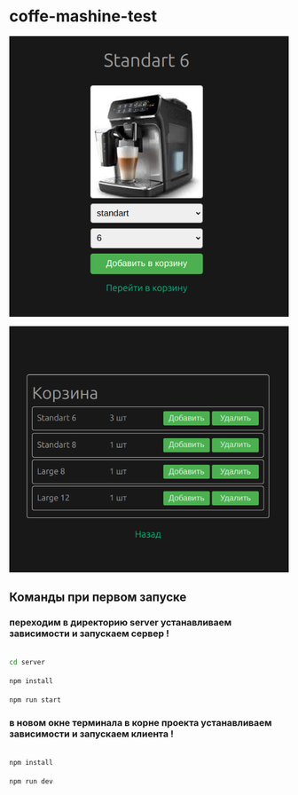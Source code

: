 # coffe-mashine-test

![Пример скриншота](src/assets/mashine-img/screen_1.png)

![Пример скриншота](src/assets/mashine-img/screen_2.png)

## Команды при первом запуске

### переходим в директорию server устанавливаем зависимости и запускаем сервер !

```sh

cd server

npm install

npm run start

```

### в новом окне терминала в корне проекта устанавливаем зависимости и запускаем клиента !

```sh

npm install

npm run dev

```

